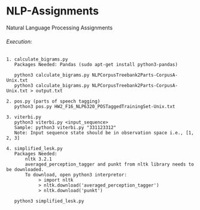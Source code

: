 # NLP-Assignments
Natural Language Processing Assignments

###### Execution:
	1. calculate_bigrams.py
	   Packages Needed: Pandas (sudo apt-get install python3-pandas)

	   python3 calculate_bigrams.py NLPCorpusTreebank2Parts-CorpusA-Unix.txt
	   python3 calculate_bigrams.py NLPCorpusTreebank2Parts-CorpusA-Unix.txt > output.txt

	2. pos.py (parts of speech tagging)
	   python3 pos.py HW2_F16_NLP6320_POSTaggedTrainingSet-Unix.txt

	3. viterbi.py
	   python3 viterbi.py <input_sequence>
       Sample: python3 viterbi.py "331123312"
       Note: Input sequence state should be in observation space i.e., [1, 2, 3] 

    4. simplified_lesk.py
       Packages Needed:
       	   nltk 3.2.1
		   averaged_perception_tagger and punkt from nltk library needs to be downloaded.
		   To download, open python3 interpretor:
		   		> import nltk
		   		> nltk.download('averaged_perception_tagger')
		   		> nltk.download('punkt')

	   python3 simplified_lesk.py

